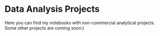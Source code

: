 # Data Analysis Projects
Here you can find my notebooks with non-commercial analytical projects.
<br>
Some other projects are coming soon:)
